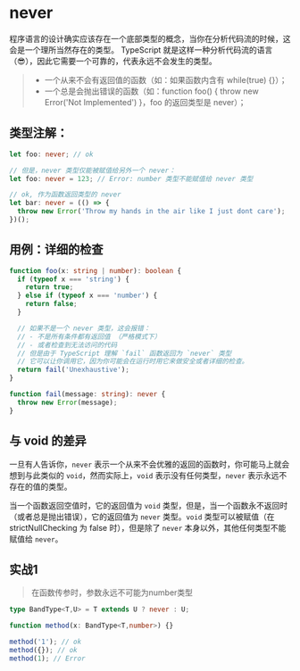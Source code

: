 # never

程序语言的设计确实应该存在一个底部类型的概念，当你在分析代码流的时候，这会是一个理所当然存在的类型。
TypeScript 就是这样一种分析代码流的语言（😎），因此它需要一个可靠的，代表永远不会发生的类型。

> - 一个从来不会有返回值的函数（如：如果函数内含有 while(true) {}）；
> - 一个总是会抛出错误的函数（如：function foo() { throw new Error('Not Implemented') }，foo 的返回类型是 never）；

## 类型注解：

```ts
let foo: never; // ok

// 但是，never 类型仅能被赋值给另外一个 never：
let foo: never = 123; // Error: number 类型不能赋值给 never 类型

// ok, 作为函数返回类型的 never
let bar: never = (() => {
  throw new Error('Throw my hands in the air like I just dont care');
})();
```

## 用例：详细的检查
```ts
function foo(x: string | number): boolean {
  if (typeof x === 'string') {
    return true;
  } else if (typeof x === 'number') {
    return false;
  }

  // 如果不是一个 never 类型，这会报错：
  // - 不是所有条件都有返回值 （严格模式下）
  // - 或者检查到无法访问的代码
  // 但是由于 TypeScript 理解 `fail` 函数返回为 `never` 类型
  // 它可以让你调用它，因为你可能会在运行时用它来做安全或者详细的检查。
  return fail('Unexhaustive');
}

function fail(message: string): never {
  throw new Error(message);
}
```

## 与 void 的差异
一旦有人告诉你，`never` 表示一个从来不会优雅的返回的函数时，你可能马上就会想到与此类似的 `void`，然而实际上，`void` 表示没有任何类型，`never` 表示永远不存在的值的类型。

当一个函数返回空值时，它的返回值为 `void` 类型，但是，当一个函数永不返回时（或者总是抛出错误），它的返回值为 `never` 类型。`void` 类型可以被赋值（在 strictNullChecking 为 false 时），但是除了 `never` 本身以外，其他任何类型不能赋值给 `never`。

## 实战1

> 在函数传参时，参数永远不可能为number类型

```ts
type BandType<T,U> = T extends U ? never : U;

function method(x: BandType<T,number>) {}

method('1'); // ok
method({}); // ok
method(1); // Error
```

